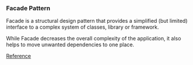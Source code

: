 ### Facade Pattern

Facade is a structural design pattern that provides a simplified (but limited) interface to a complex system of classes, library or framework.

While Facade decreases the overall complexity of the application, it also helps to move unwanted dependencies to one place.

[Reference](https://refactoring.guru/design-patterns/facade/java/example)
